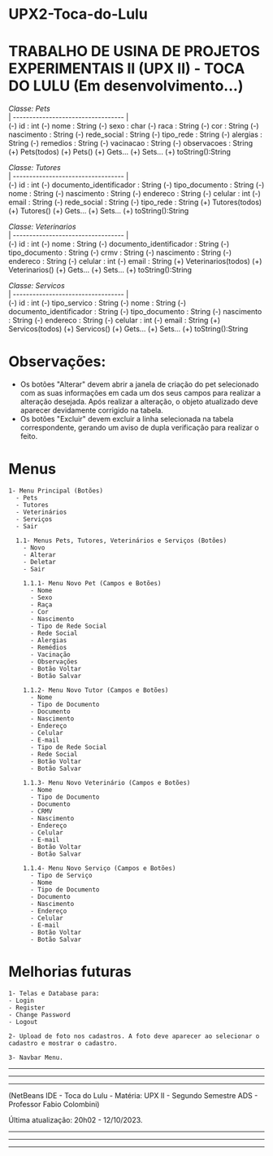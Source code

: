 # UPX2-Toca-do-Lulu

# TRABALHO DE USINA DE PROJETOS EXPERIMENTAIS II (UPX II) - TOCA DO LULU (Em desenvolvimento...)

_Classe: Pets_  
| ---------------------------------- |  
(-) id : int
(-) nome : String
(-) sexo : char
(-) raca : String
(-) cor : String
(-) nascimento : String
(-) rede_social : String
(-) tipo_rede : String
(-) alergias : String
(-) remedios : String
(-) vacinacao : String
(-) observacoes : String
(+) Pets(todos)
(+) Pets()
(+) Gets...
(+) Sets...
(+) toString():String

_Classe: Tutores_  
| ---------------------------------- |  
(-) id : int
(-) documento_identificador : String
(-) tipo_documento : String
(-) nome : String
(-) nascimento : String
(-) endereco : String
(-) celular : int
(-) email : String
(-) rede_social : String
(-) tipo_rede : String
(+) Tutores(todos)
(+) Tutores()
(+) Gets...
(+) Sets...
(+) toString():String

_Classe: Veterinarios_  
| ---------------------------------- |  
(-) id : int
(-) nome : String
(-) documento_identificador : String
(-) tipo_documento : String
(-) crmv : String
(-) nascimento : String
(-) endereco : String
(-) celular : int
(-) email : String
(+) Veterinarios(todos)
(+) Veterinarios()
(+) Gets...
(+) Sets...
(+) toString():String

_Classe: Servicos_  
| ---------------------------------- |  
(-) id : int
(-) tipo_servico : String
(-) nome : String
(-) documento_identificador : String
(-) tipo_documento : String
(-) nascimento : String
(-) endereco : String
(-) celular : int
(-) email : String
(+) Servicos(todos)
(+) Servicos()
(+) Gets...
(+) Sets...
(+) toString():String

# Observações:

- Os botões "Alterar" devem abrir a janela de criação do pet selecionado com as suas informações em cada um dos seus campos para realizar a alteração desejada. Após realizar a alteração, o objeto atualizado deve aparecer devidamente corrigido na tabela.
- Os botões "Excluir" devem excluir a linha selecionada na tabela correspondente, gerando um aviso de dupla verificação para realizar o feito.

# Menus

    1- Menu Principal (Botões)
      - Pets
      - Tutores
      - Veterinários
      - Serviços
      - Sair

      1.1- Menus Pets, Tutores, Veterinários e Serviços (Botões)
        - Novo
        - Alterar
        - Deletar
        - Sair

        1.1.1- Menu Novo Pet (Campos e Botões)
          - Nome
          - Sexo
          - Raça
          - Cor
          - Nascimento
          - Tipo de Rede Social
          - Rede Social
          - Alergias
          - Remédios
          - Vacinação
          - Observações
          - Botão Voltar
          - Botão Salvar

        1.1.2- Menu Novo Tutor (Campos e Botões)
          - Nome
          - Tipo de Documento
          - Documento
          - Nascimento
          - Endereço
          - Celular
          - E-mail
          - Tipo de Rede Social
          - Rede Social
          - Botão Voltar
          - Botão Salvar

        1.1.3- Menu Novo Veterinário (Campos e Botões)
          - Nome
          - Tipo de Documento
          - Documento
          - CRMV
          - Nascimento
          - Endereço
          - Celular
          - E-mail
          - Botão Voltar
          - Botão Salvar

        1.1.4- Menu Novo Serviço (Campos e Botões)
          - Tipo de Serviço
          - Nome
          - Tipo de Documento
          - Documento
          - Nascimento
          - Endereço
          - Celular
          - E-mail
          - Botão Voltar
          - Botão Salvar

# Melhorias futuras

    1- Telas e Database para:
    - Login
    - Register
    - Change Password
    - Logout

    2- Upload de foto nos cadastros. A foto deve aparecer ao selecionar o cadastro e mostrar o cadastro.

    3- Navbar Menu.

---

---

---

(NetBeans IDE - Toca do Lulu - Matéria: UPX II - Segundo Semestre ADS - Professor Fabio Colombini)

Última atualização: 20h02 - 12/10/2023.

---

---

---
